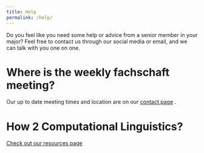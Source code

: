```yaml
---
title: Help
permalink: /help/
---
```


Do you feel like you need some help or advice from a senior member in your major? Feel free to contact us through our social media or email, and we can talk with you one on one.


# Where is the weekly fachschaft meeting?
Our up to date meeting times and location are on our [contact page](https://fs-linguistics.github.io/contact/) . 


# How 2 Computational Linguistics?

[Check out our resources page](/resources/)